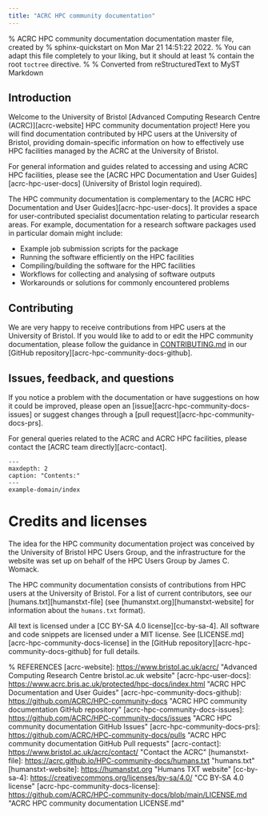 ```yaml
---
title: "ACRC HPC community documentation"
---
```

% ACRC HPC community documentation documentation master file, created by
% sphinx-quickstart on Mon Mar 21 14:51:22 2022.
% You can adapt this file completely to your liking, but it should at least
% contain the root `toctree` directive.
%
% Converted from reStructuredText to MyST Markdown

## Introduction
Welcome to the University of Bristol [Advanced Computing Research Centre (ACRC)][acrc-website] HPC community documentation project!
Here you will find documentation contributed by HPC users at the University of Bristol, providing domain-specific information on how to effectively use HPC facilities managed by the ACRC at the University of Bristol.

For general information and guides related to accessing and using ACRC HPC facilities, please see the [ACRC HPC Documentation and User Guides][acrc-hpc-user-docs] (University of Bristol login required).

The HPC community documentation is complementary to the [ACRC HPC Documentation and User Guides][acrc-hpc-user-docs]. 
It provides a space for user-contributed specialist documentation relating to particular research areas. 
For example, documentation for a research software packages used in particular domain might include:

* Example job submission scripts for the package
* Running the software efficiently on the HPC facilities 
* Compiling/building the software for the HPC facilities
* Workflows for collecting and analysing of software outputs 
* Workarounds or solutions for commonly encountered problems

## Contributing
We are very happy to receive contributions from HPC users at the University of Bristol. If you would like to add to or edit the HPC community documentation, please follow the guidance in [CONTRIBUTING.md](https://github.com/ACRC/HPC-community-docs/blob/main/CONTRIBUTING.md) in our [GitHub repository][acrc-hpc-community-docs-github].

## Issues, feedback, and questions
If you notice a problem with the documentation or have suggestions on how it could be improved, please open an [issue][acrc-hpc-community-docs-issues] or suggest changes through a [pull request][acrc-hpc-community-docs-prs].

For general queries related to the ACRC and ACRC HPC facilities, please contact the [ACRC team directly][acrc-contact].

```{toctree}
---
maxdepth: 2
caption: "Contents:"
---
example-domain/index
```

# Credits and licenses
The idea for the HPC community documentation project was conceived by the University of Bristol HPC Users Group, and the infrastructure for the website was set up on behalf of the HPC Users Group by James C. Womack.

The HPC community documentation consists of contributions from HPC users at the University of Bristol.
For a list of current contributors, see our [humans.txt][humanstxt-file] (see [humanstxt.org][humanstxt-website] for information about the `humans.txt` format).   

All text is licensed under a [CC BY-SA 4.0 license][cc-by-sa-4]. All software and code snippets are licensed under a MIT license.
See [LICENSE.md][acrc-hpc-community-docs-license] in the [GitHub repository][acrc-hpc-community-docs-github] for full details.

% REFERENCES
[acrc-website]: https://www.bristol.ac.uk/acrc/ "Advanced Computing Research Centre bristol.ac.uk website"
[acrc-hpc-user-docs]: https://www.acrc.bris.ac.uk/protected/hpc-docs/index.html "ACRC HPC Documentation and User Guides"
[acrc-hpc-community-docs-github]: https://github.com/ACRC/HPC-community-docs "ACRC HPC community documentation GitHub repository"
[acrc-hpc-community-docs-issues]: https://github.com/ACRC/HPC-community-docs/issues "ACRC HPC community documentation GitHub Issues"
[acrc-hpc-community-docs-prs]: https://github.com/ACRC/HPC-community-docs/pulls "ACRC HPC community documentation GitHub Pull requests"
[acrc-contact]: https://www.bristol.ac.uk/acrc/contact/ "Contact the ACRC"
[humanstxt-file]: https://acrc.github.io/HPC-community-docs/humans.txt "humans.txt"
[humanstxt-website]: https://humanstxt.org "Humans TXT website"
[cc-by-sa-4]: https://creativecommons.org/licenses/by-sa/4.0/ "CC BY-SA 4.0 license"
[acrc-hpc-community-docs-license]: https://github.com/ACRC/HPC-community-docs/blob/main/LICENSE.md "ACRC HPC community documentation LICENSE.md"